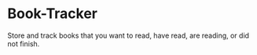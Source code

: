 # Book-Tracker
Store and track books that you want to read, have read, are reading, or did not finish. 
